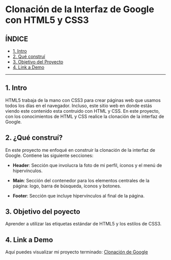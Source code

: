# Clonación de la Interfaz de Google con HTML5 y CSS3

## **ÍNDICE**

* [1. Intro](#)
* [2. Qué construí](#)
* [3. Objetivo del Proyecto](#)
* [4. Link a Demo](#)

****

## 1. Intro

HTML5 trabaja de la mano con CSS3 para crear páginas web que usamos todos los días en el navegador. Incluso, este sitio web en donde estás viendo este contenido esta contruido con HTML y CSS. En este proyecto, con los conocimientos de HTML y CSS realice la clonación de la interfaz de Google.

## 2. ¿Qué construí?

En este proyecto me enfoqué en construir la clonación de la interfaz de Google. Contiene las siguiente secciones:
* **Header**: Sección que involucra la foto de mi perfil, íconos y el menú de hipervínculos. 

* **Main**: Sección del contenedor para los elementos centrales de la página: logo, barra de búsqueda, íconos y botones.

* **Footer**: Sección que incluye hipervínculos al final de la página.

## 3. Objetivo del poyecto

Aprender a utilizar las etiquetas estándar de HTML5 y los estilos de CSS3. 

## 4. Link a Demo

Aquí puedes visualizar mi proyecto terminado: [Clonación de Google](clonacionngoogle.netlify.app)
